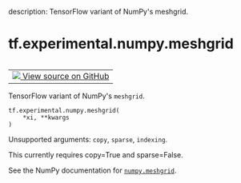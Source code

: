 description: TensorFlow variant of NumPy's meshgrid.

<div itemscope itemtype="http://developers.google.com/ReferenceObject">
<meta itemprop="name" content="tf.experimental.numpy.meshgrid" />
<meta itemprop="path" content="Stable" />
</div>

# tf.experimental.numpy.meshgrid

<!-- Insert buttons and diff -->

<table class="tfo-notebook-buttons tfo-api nocontent" align="left">
<td>
  <a target="_blank" href="https://github.com/tensorflow/tensorflow/blob/r2.4/tensorflow/python/ops/numpy_ops/np_math_ops.py#L1342-L1361">
    <img src="https://www.tensorflow.org/images/GitHub-Mark-32px.png" />
    View source on GitHub
  </a>
</td>
</table>



TensorFlow variant of NumPy's `meshgrid`.

<pre class="devsite-click-to-copy prettyprint lang-py tfo-signature-link">
<code>tf.experimental.numpy.meshgrid(
    *xi, **kwargs
)
</code></pre>



<!-- Placeholder for "Used in" -->

Unsupported arguments: `copy`, `sparse`, `indexing`.

This currently requires copy=True and sparse=False.

See the NumPy documentation for [`numpy.meshgrid`](https://numpy.org/doc/1.16/reference/generated/numpy.meshgrid.html).